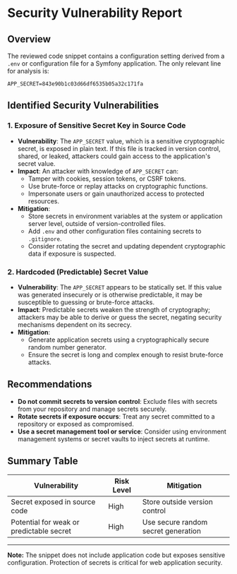 # Security Vulnerability Report

## Overview

The reviewed code snippet contains a configuration setting derived from a `.env` or configuration file for a Symfony application. The only relevant line for analysis is:

```
APP_SECRET=843e90b1c03d66df6535b05a32c171fa
```

## Identified Security Vulnerabilities

### 1. Exposure of Sensitive Secret Key in Source Code

- **Vulnerability**: The `APP_SECRET` value, which is a sensitive cryptographic secret, is exposed in plain text. If this file is tracked in version control, shared, or leaked, attackers could gain access to the application's secret value.
- **Impact**: An attacker with knowledge of `APP_SECRET` can:
    - Tamper with cookies, session tokens, or CSRF tokens.
    - Use brute-force or replay attacks on cryptographic functions.
    - Impersonate users or gain unauthorized access to protected resources.
- **Mitigation**:
    - Store secrets in environment variables at the system or application server level, outside of version-controlled files.
    - Add `.env` and other configuration files containing secrets to `.gitignore`.
    - Consider rotating the secret and updating dependent cryptographic data if exposure is suspected.

### 2. Hardcoded (Predictable) Secret Value

- **Vulnerability**: The `APP_SECRET` appears to be statically set. If this value was generated insecurely or is otherwise predictable, it may be susceptible to guessing or brute-force attacks.
- **Impact**: Predictable secrets weaken the strength of cryptography; attackers may be able to derive or guess the secret, negating security mechanisms dependent on its secrecy.
- **Mitigation**:
    - Generate application secrets using a cryptographically secure random number generator.
    - Ensure the secret is long and complex enough to resist brute-force attacks.

## Recommendations

- **Do not commit secrets to version control**: Exclude files with secrets from your repository and manage secrets securely.
- **Rotate secrets if exposure occurs**: Treat any secret committed to a repository or exposed as compromised.
- **Use a secret management tool or service**: Consider using environment management systems or secret vaults to inject secrets at runtime.

## Summary Table

| Vulnerability                           | Risk Level | Mitigation                          |
|------------------------------------------|------------|-------------------------------------|
| Secret exposed in source code            | High       | Store outside version control       |
| Potential for weak or predictable secret | High       | Use secure random secret generation |

---

**Note:** The snippet does not include application code but exposes sensitive configuration. Protection of secrets is critical for web application security.